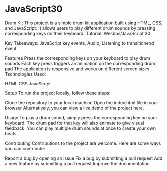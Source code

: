 # JavaScript30


Drum Kit
This project is a simple drum kit application built using HTML, CSS, and JavaScript. It allows users to play different drum sounds by pressing corresponding keys on their keyboard.
Tutorial: Wesbos/JavaScript 30.

Key Takeaways:
JavaScript key events, Audio, Listening to transitionend event


Features
Press the corresponding keys on your keyboard to play drum sounds
Each key press triggers an animation on the corresponding drum pad
The application is responsive and works on different screen sizes
Technologies Used:

HTML
CSS
JavaScript

Setup
To run the project locally, follow these steps:

Clone the repository to your local machine
Open the index.html file in your browser
Alternatively, you can view a live demo of the project here.

Usage
To play a drum sound, simply press the corresponding key on your keyboard. The drum pad for that key will also animate to give visual feedback. You can play multiple drum sounds at once to create your own beats.

Contributing
Contributions to the project are welcome. Here are some ways you can contribute:

Report a bug by opening an issue
Fix a bug by submitting a pull request
Add a new feature by submitting a pull request
Improve the documentation

